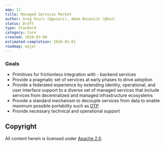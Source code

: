 ```yaml
---
aep: 11
title: Managed Services Market
author: Greg Osuri (@gosuri), Adam Bozanich (@boz)
status: Draft
type: Standard
category: Core
created: 2020-03-09
estimated-completion: 2026-01-01
roadmap: major
---
```





### Goals

- Primitives for frictionless integration with - backend services
- Provide a pragmatic set of services at early phases to drive adoption
- Provide a federated experience by extending identity, operational, and user interface support to a diverse set of managed services that include services from decentralized and managed infrastructure ecosystems
- Provide a standard mechanism to decouple services from data to enable maximum possible portability such as [DTP](https://datatransferproject.dev)
- Provide necessary technical and operational support 

## Copyright

All content herein is licensed under [Apache 2.0](https://www.apache.org/licenses/LICENSE-2.0).
